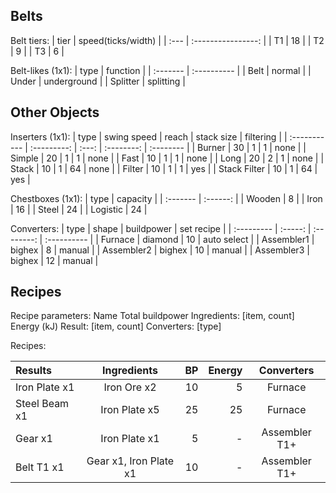 ## Belts

Belt tiers:
| tier | speed(ticks/width) |
| :--- | :----------------: |
| T1   |         18         |
| T2   |         9          |
| T3   |         6          |

Belt-likes (1x1):
| type     | function    |
| :------- | :---------- |
| Belt     | normal      |
| Under    | underground |
| Splitter | splitting   |


## Other Objects

Inserters (1x1):
| type         | swing speed | reach | stack size | filtering |
| :----------- | :---------: | :---: | :--------: | :-------- |
| Burner       |     30      |   1   |     1      | none      |
| Simple       |     20      |   1   |     1      | none      |
| Fast         |     10      |   1   |     1      | none      |
| Long         |     20      |   2   |     1      | none      |
| Stack        |     10      |   1   |     64     | none      |
| Filter       |     10      |   1   |     1      | yes       |
| Stack Filter |     10      |   1   |     64     | yes       |

Chestboxes (1x1):
| type     | capacity |
| :------- | :------: |
| Wooden   |    8     |
| Iron     |    16    |
| Steel    |    24    |
| Logistic |    24    |

Converters:
| type       |  shape  | buildpower | set recipe  |
| :--------- | :-----: | :--------: | :---------- |
| Furnace    | diamond |     10     | auto select |
| Assembler1 | bighex  |     8      | manual      |
| Assembler2 | bighex  |     10     | manual      |
| Assembler3 | bighex  |     12     | manual      |


## Recipes

Recipe parameters:
Name
Total buildpower
Ingredients: [item, count]
Energy (kJ)
Result: [item, count]
Converters: [type]

Recipes:

| Results       |      Ingredients       |   BP | Energy |  Converters   |
| :------------ | :--------------------: | ---: | -----: | :-----------: |
| Iron Plate x1 |      Iron Ore x2       |   10 |      5 |    Furnace    |
| Steel Beam x1 |     Iron Plate x5      |   25 |     25 |    Furnace    |
| Gear x1       |     Iron Plate x1      |    5 |      - | Assembler T1+ |
| Belt T1 x1    | Gear x1, Iron Plate x1 |   10 |      - | Assembler T1+ |
